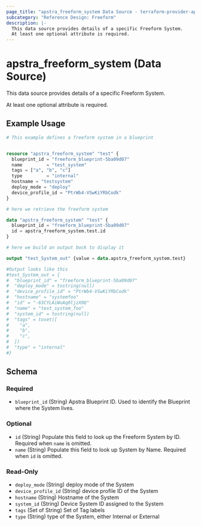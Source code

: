 ```yaml
---
page_title: "apstra_freeform_system Data Source - terraform-provider-apstra"
subcategory: "Reference Design: Freeform"
description: |-
  This data source provides details of a specific Freeform System.
  At least one optional attribute is required.
---
```


# apstra_freeform_system (Data Source)

This data source provides details of a specific Freeform System.

At least one optional attribute is required.


## Example Usage

```terraform
# This example defines a freeform system in a blueprint


resource "apstra_freeform_system" "test" {
  blueprint_id = "freeform_blueprint-5ba09d07"
  name         = "test_system"
  tags = ["a", "b", "c"]
  type         = "internal"
  hostname = "testsystem"
  deploy_mode = "deploy"
  device_profile_id = "PtrWb4-VSwKiYRbCodk"
}

# here we retrieve the freeform system

data "apstra_freeform_system" "test" {
  blueprint_id = "freeform_blueprint-5ba09d07"
  id = apstra_freeform_system.test.id
}

# here we build an output bock to display it

output "test_System_out" {value = data.apstra_freeform_system.test}

#Output looks like this
#test_System_out = {
#  "blueprint_id" = "freeform_blueprint-5ba09d07"
#  "deploy_mode" = tostring(null)
#  "device_profile_id" = "PtrWb4-VSwKiYRbCodk"
#  "hostname" = "systemfoo"
#  "id" = "-63CYLAiWuAq0ljzX0Q"
#  "name" = "test_system_foo"
#  "system_id" = tostring(null)
#  "tags" = toset([
#    "a",
#    "b",
#    "c",
#  ])
#  "type" = "internal"
#}
```

<!-- schema generated by tfplugindocs -->
## Schema

### Required

- `blueprint_id` (String) Apstra Blueprint ID. Used to identify the Blueprint where the System lives.

### Optional

- `id` (String) Populate this field to look up the Freeform System by ID. Required when `name` is omitted.
- `name` (String) Populate this field to look up System by Name. Required when `id` is omitted.

### Read-Only

- `deploy_mode` (String) deploy mode of the System
- `device_profile_id` (String) device profile ID of the System
- `hostname` (String) Hostname of the System
- `system_id` (String) Device System ID assigned to the System
- `tags` (Set of String) Set of Tag labels
- `type` (String) type of the System, either Internal or External
